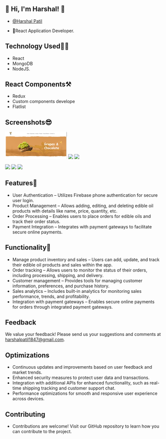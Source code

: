 ## 🔗 Hi, I'm Harshal! 👋

- [@Harshal Patil](https://github.com/GitHarshalPatil)

- 🚀React Application Developer.

## Technology Used🧑‍💻

- React
- MongoDB
- NodeJS.

## React Components⚒
- Redux
- Custom components develope
- Flatlist

## Screenshots😎

<img src="src/assets/projectImages/Screenshot(1.1).png" width="200" />
<img src="https://github.com/GitHarshalPatil/src/assets/projectImages/Screenshot(1.1).png" width="200" /> <img src="https://github.com/Rohit-Jorvekar/edible-oil-sell/assets/126452105/b3a4b5f6-16bc-450f-b81f-65d2743acf02" width="200" /> 


<img src="https://github.com/Rohit-Jorvekar/edible-oil-sell/assets/126452105/85fad8fe-0ec1-440c-8313-45dd82a45bad" width="200" /> <img src="https://github.com/Rohit-Jorvekar/edible-oil-sell/assets/126452105/b0bd7210-7d18-4219-a9e3-ff0f2b9e0547" width="200" /> 
<img src="https://github.com/Rohit-Jorvekar/edible-oil-sell/assets/126452105/27548416-d910-48bb-a59c-57ace7c06e68" width="200" /> 


## Features📓
- User Authentication – Utilizes Firebase phone authentication for secure user login.
- Product Management – Allows adding, editing, and deleting edible oil products with details like name, price, quantity, etc.
- Order Processing – Enables users to place orders for edible oils and track their order status.
- Payment Integration – Integrates with payment gateways to facilitate secure online payments.

## Functionality📝
- Manage product inventory and sales – Users can add, update, and track their edible oil products and sales within the app.
- Order tracking – Allows users to monitor the status of their orders, including processing, shipping, and delivery.
- Customer management – Provides tools for managing customer information, preferences, and purchase history.
- Sales analytics – Includes built-in analytics for monitoring sales performance, trends, and profitability.
- Integration with payment gateways – Enables secure online payments for orders through integrated payment gateways.

## Feedback
We value your feedback! Please send us your suggestions and comments at harshalpatil1847@gmail.com.

## Optimizations
- Continuous updates and improvements based on user feedback and market trends.
- Enhanced security measures to protect user data and transactions.
- Integration with additional APIs for enhanced functionality, such as real-time shipping tracking and customer support chat.
- Performance optimizations for smooth and responsive user experience across devices.
## Contributing
- Contributions are welcome! Visit our GitHub repository to learn how you can contribute to the project.